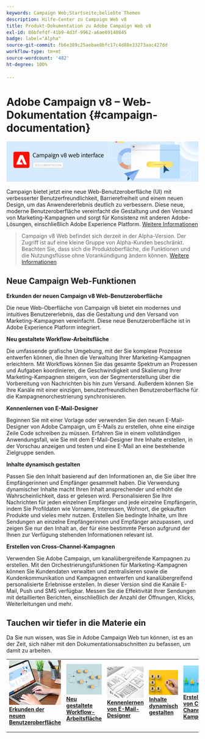 ```yaml
---
keywords: Campaign Web;Startseite;beliebte Themen
description: Hilfe-Center zu Campaign Web v8
title: Produkt-Dokumentation zu Adobe Campaign Web v8
exl-id: 86bfefdf-41b9-4d3f-9962-a6ae69140845
badge: label="Alpha"
source-git-commit: fb6e389c25aebae8bfc17c4d88e33273aac427dd
workflow-type: tm+mt
source-wordcount: '482'
ht-degree: 100%

---
```


# Adobe Campaign v8 – Web-Dokumentation  {#campaign-documentation}

![](assets/do-not-localize/banner-documentationv8.png)

Campaign bietet jetzt eine neue Web-Benutzeroberfläche (UI) mit verbesserter Benutzerfreundlichkeit, Barrierefreiheit und einem neuen Design, um das Anwendererlebnis deutlich zu verbessern. Diese neue, moderne Benutzeroberfläche vereinfacht die Gestaltung und den Versand von Marketing-Kampagnen und sorgt für Konsistenz mit anderen Adobe-Lösungen, einschließlich Adobe Experience Platform. [Weitere Informationen](get-started/get-started.md)

>Campaign v8 Web befindet sich derzeit in der Alpha-Version. Der Zugriff ist auf eine kleine Gruppe von Alpha-Kunden beschränkt. Beachten Sie, dass sich die Produktoberfläche, die Funktionen und die Nutzungsflüsse ohne Vorankündigung ändern können. [Weitere Informationen](rn/whats-new.md)

## Neue Campaign Web-Funktionen

**Erkunden der neuen Campaign v8 Web-Benutzeroberfläche**

Die neue Web-Oberfläche von Campaign v8 bietet ein modernes und intuitives Benutzererlebnis, das die Gestaltung und den Versand von Marketing-Kampagnen vereinfacht. Diese neue Benutzeroberfläche ist in Adobe Experience Platform integriert.

**Neu gestaltete Workflow-Arbeitsfläche**

Die umfassende grafische Umgebung, mit der Sie komplexe Prozesse entwerfen können, die Ihnen die Verwaltung Ihrer Marketing-Kampagnen erleichtern. Mit Workflows können Sie das gesamte Spektrum an Prozessen und Aufgaben koordinieren, die Geschwindigkeit und Skalierung Ihrer Marketing-Kampagnen steigern, von der Segmenterstellung über die Vorbereitung von Nachrichten bis hin zum Versand. Außerdem können Sie Ihre Kanäle mit einer einzigen, benutzerfreundlichen Benutzeroberfläche für die Kampagnenorchestrierung synchronisieren.

**Kennenlernen von E-Mail-Designer**

Beginnen Sie mit einer Vorlage oder verwenden Sie den neuen E-Mail-Designer von Adobe Campaign, um E-Mails zu erstellen, ohne eine einzige Zeile Code schreiben zu müssen. Erfahren Sie in einem vollständigen Anwendungsfall, wie Sie mit dem E-Mail-Designer Ihre Inhalte erstellen, in der Vorschau anzeigen und testen und eine E-Mail an eine bestehende Zielgruppe senden.

**Inhalte dynamisch gestalten**

Passen Sie den Inhalt basierend auf den Informationen an, die Sie über Ihre Empfängerinnen und Empfänger gesammelt haben. Die Verwendung dynamischer Inhalte macht Ihren Inhalt ansprechender und erhöht die Wahrscheinlichkeit, dass er gelesen wird. Personalisieren Sie Ihre Nachrichten für jeden einzelnen Empfänger und jede einzelne Empfängerin, indem Sie Profildaten wie Vorname, Interessen, Wohnort, die gekauften Produkte und vieles mehr nutzen. Erstellen Sie bedingte Inhalte, um Ihre Sendungen an einzelne Empfängerinnen und Empfänger anzupassen, und zeigen Sie nur den Inhalt an, der für eine bestimmte Person aufgrund der Ihnen zur Verfügung stehenden Informationen relevant ist.

**Erstellen von Cross-Channel-Kampagnen**

Verwenden Sie Adobe Campaign, um kanalübergreifende Kampagnen zu erstellen. Mit den Orchestrierungsfunktionen für Marketing-Kampagnen können Sie Kundendaten verwalten und zentralisieren sowie die Kundenkommunikation und Kampagnen entwerfen und kanalübergreifend personalisierte Erlebnisse erstellen. In dieser Version sind die Kanäle E-Mail, Push und SMS verfügbar. Messen Sie die Effektivität Ihrer Sendungen mit detaillierten Berichten, einschließlich der Anzahl der Öffnungen, Klicks, Weiterleitungen und mehr.

## Tauchen wir tiefer in die Materie ein

Da Sie nun wissen, was Sie in Adobe Campaign Web tun können, ist es an der Zeit, sich näher mit den Dokumentationsabschnitten zu befassen, um damit zu arbeiten.

<table style="table-layout:fixed"><tr style="border: 0;">
<td>
<a href="get-started/user-interface.md">
<img alt="neue Benutzeroberfläche" src="assets/do-not-localize/menu-ui.jpeg">
</a>
<div><a href="get-started/user-interface.md"><strong>Erkunden der neuen Benutzeroberfläche</strong>
</div>
<p>
</td>
<td>
<a href="workflows/gs-workflows.md">
<img alt="Validierung" src="assets/do-not-localize/menu-workflows.jpeg">
</a>
<div>
<a href="workflows/gs-workflows.md"><strong>Neu gestaltete Workflow-Arbeitsfläche</strong></a>
</div>
<p>
</td>
<td>
<a href="content/get-started-email-designer.md">
<img alt="Gelegentlich" src="assets/do-not-localize/menu-design.jpg">
</a>
<div>
<a href="content/get-started-email-designer.md"><strong>Kennenlernen von E-Mail-Designer</strong></a>
</div>
<p></td>
<td>
<a href="personalization/gs-personalization.md">
<img alt="Zielgruppen" src="assets/do-not-localize/menu-dynamic.jpg">
</a>
<div>
<a href="personalization/gs-personalization.md"><strong>Inhalte dynamisch gestalten</strong></a>
</div>
<p>
</td>
<td>
<a href="campaigns/gs-campaigns.md">
<img alt="Validierung" src="assets/do-not-localize/menu-campaign.jpeg">
</a>
<div>
<a href="campaigns/gs-campaigns.md"><strong>Erstellen von Cross-Channel-Kampagnen</strong></a>
</div>
<p>
</td>
</tr></table>

<!--
<table style="table-layout:fixed">
<tr style="border: 0;"><td width="30%"><a href="get-started/user-interface.md">
<img alt="new UI" src="assets/do-not-localize/menu-ui.jpeg" width="150px">
</a></td><td>Discover Campaign Web new user interface, latest improvements, key capabilities. Learn how to use them to build cross-channel campaigns for your audiences. With its user-friendly features, Campaign helps you streamline personalized cross-channel campaign creation process, drive results, and gain a competitive edge.</td></tr>
<tr style="border: 0;"><td width="30%"><a href="get-started/user-interface.md">
<img alt="new UI" src="assets/do-not-localize/menu-workflows.jpeg" width="150px">
</a></td><td>Our comprehensive graphical canvas makes it easy for you to design processes such as segmentation, campaign execution, and more. With this advanced tool at your fingertips, you can streamline your workflow and elevate your campaigns.</td></tr>
<tr style="border: 0;"><td width="30%"><a href="get-started/user-interface.md">
<img alt="new UI" src="assets/do-not-localize/menu-design.jpg" width="150px">
</a></td><td>Start from a template, or use Adobe Campaign's new Email Designer to create emails without having to write a single line of code. Learn how to use the Email Designer to create your content, preview and test it, and send an email to an existing audience in an end-to-end use case.</td></tr>
<tr style="border: 0;"><td width="30%"><a href="get-started/user-interface.md">
<img alt="new UI" src="assets/do-not-localize/menu-dynamic.jpg" width="150px">
</a></td><td>Create conditional content to define dynamic personalization based on the recipient's profile, automatically replacing text blocks and images when certain conditions are met. This feature can take your campaigns to new heights and deliver highly targeted, personalized experiences to your audience</td></tr>
<tr style="border: 0;"><td width="30%"><a href="get-started/user-interface.md">
<img alt="new UI" src="assets/do-not-localize/menu-campaign.jpeg" width="150px">
</a></td><td>Adobe Campaign capabilities help you manage centralized customer data, design customer communications and campaigns, and create personalized experiences across different channels: Email, Push and SMS.</td></tr>
</table>
-->









